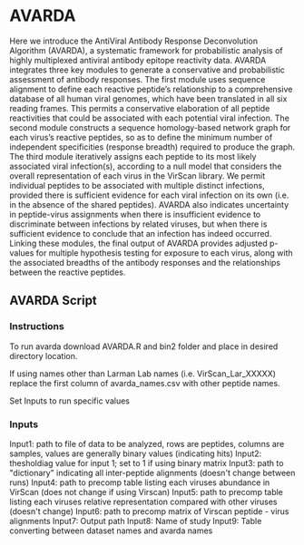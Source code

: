 # AVARDA

Here we introduce the AntiViral Antibody Response Deconvolution Algorithm (AVARDA), a systematic framework for probabilistic analysis of highly multiplexed antiviral antibody epitope reactivity data. AVARDA integrates three key modules to generate a conservative and probabilistic assessment of antibody responses. The first module uses sequence alignment to define each reactive peptide’s relationship to a comprehensive database of all human viral genomes, which have been translated in all six reading frames. This permits a conservative elaboration of all peptide reactivities that could be associated with each potential viral infection. The second module constructs a sequence homology-based network graph for each virus’s reactive peptides, so as to define the minimum number of independent specificities (response breadth) required to produce the graph. The third module iteratively assigns each peptide to its most likely associated viral infection(s), according to a null model that considers the overall representation of each virus in the VirScan library. We permit individual peptides to be associated with multiple distinct infections, provided there is sufficient evidence for each viral infection on its own (i.e. in the absence of the shared peptides). AVARDA also indicates uncertainty in peptide-virus assignments when there is insufficient evidence to discriminate between infections by related viruses, but when there is sufficient evidence to conclude that an infection has indeed occurred. Linking these modules, the final output of AVARDA provides adjusted p-values for multiple hypothesis testing for exposure to each virus, along with the associated breadths of the antibody responses and the relationships between the reactive peptides.

## AVARDA Script

### Instructions
To run avarda download AVARDA.R and bin2 folder and place in desired directory location.

If using names other than Larman Lab names (i.e. VirScan_Lar_XXXXX) replace the first column of avarda_names.csv with other peptide names.

Set Inputs to run specific values


### Inputs 
Input1: path to file of data to be analyzed, rows are peptides, columns are samples, values are generally binary values (indicating hits)
Input2: thesholdiag value for input 1; set to 1 if using binary matrix
Input3: path to "dictionary" indicating all inter-peptide alignments (doesn't change between runs)
Input4: path to precomp table listing each viruses abundance in VirScan (does not change if using Virscan)
Input5: path to precomp table listing each viruses relative representation compared with other viruses (doesn't change) 
Input6: path to precomp matrix of Virscan peptide - virus alignments
Input7: Output path
Input8: Name of study 
Input9: Table converting between dataset names and avarda names
